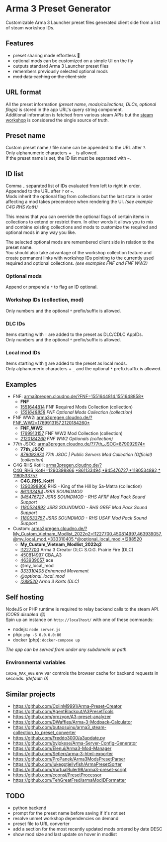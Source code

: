 # Arma 3 Preset Generator
Customizable Arma 3 Launcher preset files generated client side from a list of steam workshop IDs.

## Features
 * preset sharing made effortless 💚
 * optional mods can be customized on a simple UI on the fly
 * outputs standard Arma 3 Launcher preset files
 * remembers previously selected optional mods
 * ~~mod data caching on the client side~~

## URL format 
All the preset information _(preset name, mods/collections, DLCs, optional flags)_ is stored in the app URL's query string component.  
Additional information is fetched from various steam APIs but the [steam workshop](https://steamcommunity.com/app/107410/workshop/) is considered the single source of truth.

## Preset name
Custom preset name / file name can be appended to the URL after `?`.  
Only alphanumeric characters + `_` is allowed.  
If the preset name is set, the ID list must be separated with `=`.

## ID list
Comma `,` separated list of IDs evaluated from left to right in order. Appended to the URL after `?` or `=`.  
Mods inherit the optional flag from collections but the last state in order affecting a mod takes precendece when rendering the UI. _(see example C4G RHS KotH)_  

This means that you can override the optional flags of certain items in collections to extend or restrict them. In other words it allows you to mix and combine existing collections and mods to customize the required and optional mods in any way you like.  

The selected optional mods are remembered client side in relation to the preset name.  
You should also take advantage of the workshop collection feature and create permanent links with workshop IDs pointing to the currently used required and optional collections. _(see examples FNF and FNF WW2)_

### Optional mods
Append or prepend a `*` to flag an ID optional.

### Workshop IDs (collection, mod)
Only numbers and the optional `*` prefix/suffix is allowed.

### DLC IDs
Items starting with `!` are added to the preset as DLC/CDLC AppIDs.  
Only numbers and the optional `*` prefix/suffix is allowed.

### Local mod IDs
Items starting with `@` are added to the preset as local mods.  
Only alphanumeric characters + `_` and the optional `*` prefix/suffix is allowed.

## Examples
 * FNF: [arma3pregen.cloudno.de/?FNF=1551644814,1551648858\*](https://arma3pregen.cloudno.de/?FNF=1551644814,1551648858*)
   * **FNF**
   * [1551644814](https://steamcommunity.com/sharedfiles/filedetails/?id=1551644814) FNF Required Mods Collection (collection)
   * _[1551648858](https://steamcommunity.com/sharedfiles/filedetails/?id=1551648858) FNF Optional Mods Collection (collection)_
 * FNF WW2: [arma3pregen.cloudno.de/?FNF_WW2=1769913157,2120184260\*](https://arma3pregen.cloudno.de/?FNF_WW2=1769913157,2120184260*)
   * **FNF_WW2**
   * [1769913157](https://steamcommunity.com/sharedfiles/filedetails/?id=1769913157) FNF WW2 Mod Collection (collection)
   * _[2120184260](https://steamcommunity.com/sharedfiles/filedetails/?id=2120184260) FNF WW2 Optionals (collection)_
 * 77th JSOC: [arma3pregen.cloudno.de/?77th_JSOC=879092974\*](https://arma3pregen.cloudno.de/?77th_JSOC=879092974*)
   * **77th_JSOC**
   * _[879092974](https://steamcommunity.com/sharedfiles/filedetails/?id=879092974) 77th JSOC | Public Servers Mod Collection (Official) (collection)_
 * C4G RHS KotH: [arma3pregen.cloudno.de/?C4G_RHS_KotH=1290398866,\*861133494,\*945476727,\*1180534892,\*1180533757](https://arma3pregen.cloudno.de/?C4G_RHS_KotH=1290398866,*861133494,*945476727,*1180534892,*1180533757)
   * **C4G_RHS_KotH**
   * [1290398866](https://steamcommunity.com/sharedfiles/filedetails/?id=1290398866) RHS - King of the Hill by Sa-Matra (collection)
   * _[861133494](https://steamcommunity.com/sharedfiles/filedetails/?id=861133494) JSRS SOUNDMOD_
   * _[945476727](https://steamcommunity.com/sharedfiles/filedetails/?id=945476727) JSRS SOUNDMOD - RHS AFRF Mod Pack Sound Support_
   * _[1180534892](https://steamcommunity.com/sharedfiles/filedetails/?id=1180534892) JSRS SOUNDMOD - RHS GREF Mod Pack Sound Support_
   * _[1180533757](https://steamcommunity.com/sharedfiles/filedetails/?id=1180533757) JSRS SOUNDMOD - RHS USAF Mod Pack Sound Support_
 * Custom: [arma3pregen.cloudno.de/?My_Custom_Vietnam_Modlist_2022q2=!1227700,450814997,463939057,@my_local_mod,\*333310405,\*@optional_local_mod,\*!288520](https://arma3pregen.cloudno.de/?My_Custom_Vietnam_Modlist_2022q2=!1227700,450814997,463939057,@my_local_mod,*333310405,*@optional_local_mod,*!288520)
   * **My_Custom_Vietnam_Modlist_2022q2**
   * [!1227700](https://store.steampowered.com/app/1227700) Arma 3 Creator DLC: S.O.G. Prairie Fire (DLC)
   * [450814997](https://steamcommunity.com/sharedfiles/filedetails/?id=450814997) CBA_A3
   * [463939057](https://steamcommunity.com/sharedfiles/filedetails/?id=463939057) ace
   * @my_local_mod
   * _[333310405](https://steamcommunity.com/sharedfiles/filedetails/?id=333310405) Enhanced Movement_
   * _@optional_local_mod_
   * _[!288520](https://store.steampowered.com/app/288520) Arma 3 Karts (DLC)_

## Self hosting
NodeJS or PHP runtime is required to relay backend calls to the steam API. _(CORS disabled 😔)_  
Spin up an instance on `http://localhost/` with one of these commands:
 * nodejs: `node server.js`
 * php: `php -S 0.0.0.0:80`
 * docker (php): `docker-compose up`

_The app can be served from under any subdomain or path._

### Environmental variables
`CACHE_MAX_AGE` env var controls the browser cache for backend requests in seconds. _(default: 0)_

## Similar projects
 * https://github.com/ColinM9991/Arma-Preset-Creator
 * https://github.com/AgentBlackout/A3PresetTools
 * https://github.com/prozyon/A3-preset-analyzer
 * https://github.com/DWaffles/Arma-3-Modpack-Calculator
 * https://github.com/butaosuinu/arma3_steam-collection_to_preset_converter
 * https://github.com/Freddo3000/a3update.py
 * https://github.com/byjokese/Arma-Server-Config-Generator
 * https://github.com/Elenui/Arma3-Mod-Manager
 * https://github.com/Setlerr/arma-3-html-exporter
 * https://github.com/ProPanek/Arma3ModsPresetParser
 * https://github.com/lukegotjellyfish/ArmaPresetSorter
 * https://github.com/VurtualRuler98/arma3-preset-script
 * https://github.com/cconsi/PresetProcessor
 * https://github.com/TehGreatFred/armaModIDFormatter

## TODO
 * python backend
 * prompt for the preset name before saving if it's not set
 * resolve unmet workshop dependencies on demand
 * preset file to URL converter
 * add a section for the most recently updated mods ordered by date DESC
 * show mod size and last update on hover in modlist
